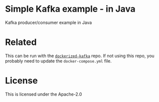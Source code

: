 # Simple Kafka example - in Java
Kafka producer/consumer example in Java

# Related
This can be run with the [`dockerized-kafka`]() repo.  If not using this repo, you probably need to update the `docker-compose.yml` file.

# License
This is licensed under the Apache-2.0